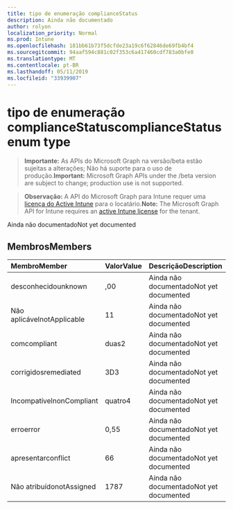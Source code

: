 ```yaml
---
title: tipo de enumeração complianceStatus
description: Ainda não documentado
author: rolyon
localization_priority: Normal
ms.prod: Intune
ms.openlocfilehash: 181bb61b73f5dcfde23a19c6f62846de69fb4bf4
ms.sourcegitcommit: 94aaf594c881c02f353c6a417460cdf783a0bfe0
ms.translationtype: MT
ms.contentlocale: pt-BR
ms.lasthandoff: 05/11/2019
ms.locfileid: "33939907"
---
```

# <a name="compliancestatus-enum-type"></a><span data-ttu-id="010f4-103">tipo de enumeração complianceStatus</span><span class="sxs-lookup"><span data-stu-id="010f4-103">complianceStatus enum type</span></span>

> <span data-ttu-id="010f4-104">**Importante:** As APIs do Microsoft Graph na versão/beta estão sujeitas a alterações; Não há suporte para o uso de produção.</span><span class="sxs-lookup"><span data-stu-id="010f4-104">**Important:** Microsoft Graph APIs under the /beta version are subject to change; production use is not supported.</span></span>

> <span data-ttu-id="010f4-105">**Observação:** A API do Microsoft Graph para Intune requer uma [licença do Active Intune](https://go.microsoft.com/fwlink/?linkid=839381) para o locatário.</span><span class="sxs-lookup"><span data-stu-id="010f4-105">**Note:** The Microsoft Graph API for Intune requires an [active Intune license](https://go.microsoft.com/fwlink/?linkid=839381) for the tenant.</span></span>

<span data-ttu-id="010f4-106">Ainda não documentado</span><span class="sxs-lookup"><span data-stu-id="010f4-106">Not yet documented</span></span>

## <a name="members"></a><span data-ttu-id="010f4-107">Membros</span><span class="sxs-lookup"><span data-stu-id="010f4-107">Members</span></span>
|<span data-ttu-id="010f4-108">Membro</span><span class="sxs-lookup"><span data-stu-id="010f4-108">Member</span></span>|<span data-ttu-id="010f4-109">Valor</span><span class="sxs-lookup"><span data-stu-id="010f4-109">Value</span></span>|<span data-ttu-id="010f4-110">Descrição</span><span class="sxs-lookup"><span data-stu-id="010f4-110">Description</span></span>|
|:---|:---|:---|
|<span data-ttu-id="010f4-111">desconhecido</span><span class="sxs-lookup"><span data-stu-id="010f4-111">unknown</span></span>|<span data-ttu-id="010f4-112">,0</span><span class="sxs-lookup"><span data-stu-id="010f4-112">0</span></span>|<span data-ttu-id="010f4-113">Ainda não documentado</span><span class="sxs-lookup"><span data-stu-id="010f4-113">Not yet documented</span></span>|
|<span data-ttu-id="010f4-114">Não aplicável</span><span class="sxs-lookup"><span data-stu-id="010f4-114">notApplicable</span></span>|<span data-ttu-id="010f4-115">1</span><span class="sxs-lookup"><span data-stu-id="010f4-115">1</span></span>|<span data-ttu-id="010f4-116">Ainda não documentado</span><span class="sxs-lookup"><span data-stu-id="010f4-116">Not yet documented</span></span>|
|<span data-ttu-id="010f4-117">com</span><span class="sxs-lookup"><span data-stu-id="010f4-117">compliant</span></span>|<span data-ttu-id="010f4-118">duas</span><span class="sxs-lookup"><span data-stu-id="010f4-118">2</span></span>|<span data-ttu-id="010f4-119">Ainda não documentado</span><span class="sxs-lookup"><span data-stu-id="010f4-119">Not yet documented</span></span>|
|<span data-ttu-id="010f4-120">corrigidos</span><span class="sxs-lookup"><span data-stu-id="010f4-120">remediated</span></span>|<span data-ttu-id="010f4-121">3D</span><span class="sxs-lookup"><span data-stu-id="010f4-121">3</span></span>|<span data-ttu-id="010f4-122">Ainda não documentado</span><span class="sxs-lookup"><span data-stu-id="010f4-122">Not yet documented</span></span>|
|<span data-ttu-id="010f4-123">Incompatível</span><span class="sxs-lookup"><span data-stu-id="010f4-123">nonCompliant</span></span>|<span data-ttu-id="010f4-124">quatro</span><span class="sxs-lookup"><span data-stu-id="010f4-124">4</span></span>|<span data-ttu-id="010f4-125">Ainda não documentado</span><span class="sxs-lookup"><span data-stu-id="010f4-125">Not yet documented</span></span>|
|<span data-ttu-id="010f4-126">erro</span><span class="sxs-lookup"><span data-stu-id="010f4-126">error</span></span>|<span data-ttu-id="010f4-127">0,5</span><span class="sxs-lookup"><span data-stu-id="010f4-127">5</span></span>|<span data-ttu-id="010f4-128">Ainda não documentado</span><span class="sxs-lookup"><span data-stu-id="010f4-128">Not yet documented</span></span>|
|<span data-ttu-id="010f4-129">apresentar</span><span class="sxs-lookup"><span data-stu-id="010f4-129">conflict</span></span>|<span data-ttu-id="010f4-130">6</span><span class="sxs-lookup"><span data-stu-id="010f4-130">6</span></span>|<span data-ttu-id="010f4-131">Ainda não documentado</span><span class="sxs-lookup"><span data-stu-id="010f4-131">Not yet documented</span></span>|
|<span data-ttu-id="010f4-132">Não atribuído</span><span class="sxs-lookup"><span data-stu-id="010f4-132">notAssigned</span></span>|<span data-ttu-id="010f4-133">178</span><span class="sxs-lookup"><span data-stu-id="010f4-133">7</span></span>|<span data-ttu-id="010f4-134">Ainda não documentado</span><span class="sxs-lookup"><span data-stu-id="010f4-134">Not yet documented</span></span>|




